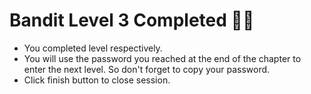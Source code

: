 # Bandit Level 3 Completed 👏🏻

- You completed level respectively.
- You will use the password you reached at the end of the chapter to enter the next level. So don't forget to copy your password.
- Click finish button to close session.
